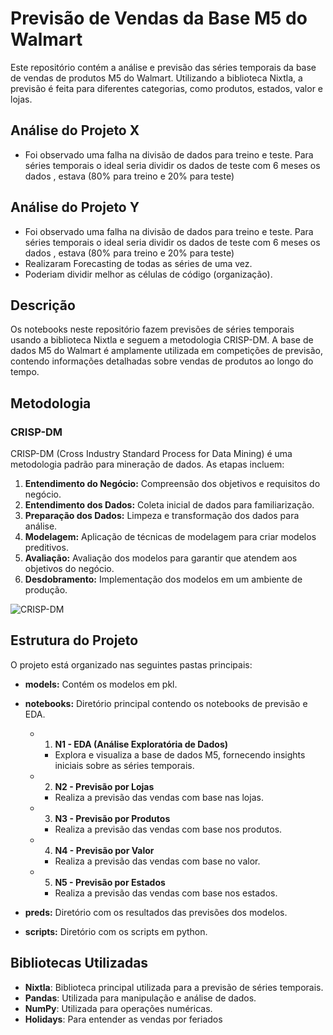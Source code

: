 # Previsão de Vendas da Base M5 do Walmart

Este repositório contém a análise e previsão das séries temporais da base de vendas de produtos M5 do Walmart. Utilizando a biblioteca Nixtla, a previsão é feita para diferentes categorias, como produtos, estados, valor e lojas.

## Análise do Projeto X
 - Foi observado uma falha na divisão de dados para treino e teste. Para séries temporais o ideal seria dividir os dados de teste com 6 meses os dados , estava (80% para treino e 20% para teste)

## Análise do Projeto Y
 - Foi observado uma falha na divisão de dados para treino e teste. Para séries temporais o ideal seria dividir os dados de teste com 6 meses os dados , estava (80% para treino e 20% para teste)
 - Realizaram Forecasting de todas as séries de uma vez. 
 - Poderiam dividir melhor as células de código (organização).
   
## Descrição

Os notebooks neste repositório fazem previsões de séries temporais usando a biblioteca Nixtla e seguem a metodologia CRISP-DM. A base de dados M5 do Walmart é amplamente utilizada em competições de previsão, contendo informações detalhadas sobre vendas de produtos ao longo do tempo.

## Metodologia

### CRISP-DM

CRISP-DM (Cross Industry Standard Process for Data Mining) é uma metodologia padrão para mineração de dados. As etapas incluem:

1. **Entendimento do Negócio:** Compreensão dos objetivos e requisitos do negócio.
2. **Entendimento dos Dados:** Coleta inicial de dados para familiarização.
3. **Preparação dos Dados:** Limpeza e transformação dos dados para análise.
4. **Modelagem:** Aplicação de técnicas de modelagem para criar modelos preditivos.
5. **Avaliação:** Avaliação dos modelos para garantir que atendem aos objetivos do negócio.
6. **Desdobramento:** Implementação dos modelos em um ambiente de produção.

![CRISP-DM](https://miro.medium.com/v2/resize:fit:988/0*tA5OjppLK627FfFo)

## Estrutura do Projeto

O projeto está organizado nas seguintes pastas principais:

- **models:** Contém os modelos em pkl.
- **notebooks:** Diretório principal contendo os notebooks de previsão e EDA.
  - 1. **N1 - EDA (Análise Exploratória de Dados)**
     - Explora e visualiza a base de dados M5, fornecendo insights iniciais sobre as séries temporais.
  
  - 2. **N2 - Previsão por Lojas**
     - Realiza a previsão das vendas com base nas lojas.

  - 3. **N3 - Previsão por Produtos**
     - Realiza a previsão das vendas com base nos produtos.

  - 4. **N4 - Previsão por Valor**
     - Realiza a previsão das vendas com base no valor.

  - 5. **N5 - Previsão por Estados**
     - Realiza a previsão das vendas com base nos estados.
  
- **preds:** Diretório com os resultados das previsões dos modelos.
- **scripts:** Diretório com os scripts em python.


  
## Bibliotecas Utilizadas

- **Nixtla**: Biblioteca principal utilizada para a previsão de séries temporais.
- **Pandas**: Utilizada para manipulação e análise de dados.
- **NumPy**: Utilizada para operações numéricas.
- **Holidays**: Para entender as vendas por feriados
